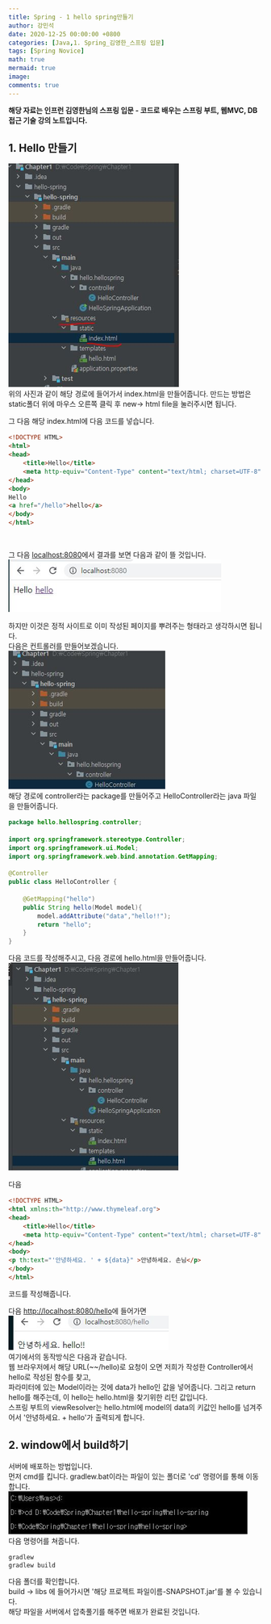 ```yaml
---
title: Spring - 1 hello spring만들기
author: 강민석
date: 2020-12-25 00:00:00 +0800
categories: [Java,1. Spring_김영한_스프링 입문]
tags: [Spring Novice]
math: true
mermaid: true
image: 
comments: true
---
```


**해당 자료는 인프런 김영한님의 스프링 입문 - 코드로 배우는 스프링 부트, 웹MVC, DB 접근 기술 강의 노트입니다.**

## **1. Hello 만들기** ##

![](/assets/img/sample//Spring/C1/index.JPG)  
위의 사진과 같이 해당 경로에 들어가서 index.html을 만들어줍니다.
만드는 방법은 static폴더 위에 마우스 오른쪽 클릭 후 new-> html file을 눌러주시면 됩니다.

그 다음 해당 index.html에 다음 코드를 넣습니다.
```html
<!DOCTYPE HTML>
<html>
<head>
    <title>Hello</title>
    <meta http-equiv="Content-Type" content="text/html; charset=UTF-8" />
</head>
<body>
Hello
<a href="/hello">hello</a>
</body>
</html>

```
<br>

그 다음 <localhost:8080>에서 결과를 보면 다음과 같이 뜰 것입니다.  
![](/assets/img/sample/Spring/C1/hello.JPG)  

하지만 이것은 정적 사이트로 이미 작성된 페이지를 뿌려주는 형태라고 생각하시면 됩니다.  
다음은 컨트롤러를 만들어보겠습니다.
![](/assets/img/sample/Spring/C1/controller.JPG)  
해당 경로에 controller라는 package를 만들어주고 HelloController라는 java 파일을 만들어줍니다.

```java
package hello.hellospring.controller;

import org.springframework.stereotype.Controller;
import org.springframework.ui.Model;
import org.springframework.web.bind.annotation.GetMapping;

@Controller
public class HelloController {

    @GetMapping("hello")
    public String hello(Model model){
        model.addAttribute("data","hello!!");
        return "hello";
    }
}

```  
다음 코드를 작성해주시고,
다음 경로에 hello.html을 만들어줍니다.
![](/assets/img/sample/Spring/C1/hello2.JPG)  

다음 
```html
<!DOCTYPE HTML>
<html xmlns:th="http://www.thymeleaf.org">
<head>
    <title>Hello</title>
    <meta http-equiv="Content-Type" content="text/html; charset=UTF-8" />
</head>
<body>
<p th:text="'안녕하세요. ' + ${data}" >안녕하세요. 손님</p>
</body>
</html>
```
코드를 작성해줍니다.

다음 <http://localhost:8080/hello>에 들어가면  
![](/assets/img/sample/Spring/C1/template.JPG)  
여기에서의 동작방식은 다음과 같습니다.  
웹 브라우저에서 해당 URL(~~/hello)로 요청이 오면 저희가 작성한 Controller에서 hello로 작성된 함수를 찾고, <br>파라미터에 있는 Model이라는 것에 data가 hello인 값을 넣어줍니다. 그리고 return hello를 해주는데, 이 hello는 hello.html을 찾기위한 리턴 값입니다.<br>
스프링 부트의 viewResolver는 hello.html에 model의 data의 키값인 hello를 넘겨주어서 '안녕하세요. + hello'가 출력되게 합니다.

## **2. window에서 build하기** ##

서버에 배포하는 방법입니다.<br>
먼저 cmd를 킵니다. gradlew.bat이라는 파일이 있는 폴더로 'cd' 명령어를 통해 이동합니다.  
![](/assets/img/sample/Spring/C1/cd.JPG)
<br>
다음 명령어를 쳐줍니다.
```console
gradlew
gradlew build
```
다음 폴더를 확인합니다.<br>
build -> libs 에 들어가시면
'해당 프로젝트 파일이름-SNAPSHOT.jar'를 볼 수 있습니다.<br>
해당 파일을 서버에서 압축풀기를 해주면 배포가 완료된 것입니다.<br>

